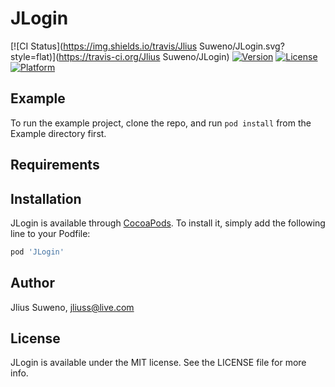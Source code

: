 # JLogin

[![CI Status](https://img.shields.io/travis/Jlius Suweno/JLogin.svg?style=flat)](https://travis-ci.org/Jlius Suweno/JLogin)
[![Version](https://img.shields.io/cocoapods/v/JLogin.svg?style=flat)](https://cocoapods.org/pods/JLogin)
[![License](https://img.shields.io/cocoapods/l/JLogin.svg?style=flat)](https://cocoapods.org/pods/JLogin)
[![Platform](https://img.shields.io/cocoapods/p/JLogin.svg?style=flat)](https://cocoapods.org/pods/JLogin)

## Example

To run the example project, clone the repo, and run `pod install` from the Example directory first.

## Requirements

## Installation

JLogin is available through [CocoaPods](https://cocoapods.org). To install
it, simply add the following line to your Podfile:

```ruby
pod 'JLogin'
```

## Author

Jlius Suweno, jliuss@live.com

## License

JLogin is available under the MIT license. See the LICENSE file for more info.
